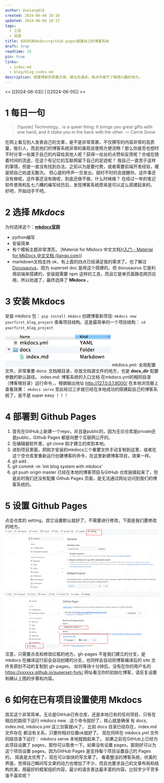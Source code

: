 ```yaml
---
author: duniang818
created: 2024-06-04 10:16
updated: 2024-06-04 10:17
tags:
  - 工具
  - 资源
title: 如何利用mkdocs+github pages搭建自己的博客系统
draft: true
readtime: 15
pin: true
links:
  - index.md
  - blog/blog-index.md
description: 搭建博客的首篇文章。建议先通读，再点开细节了解感兴趣的地方。
---
```

<< [[2024-06-03]] | [[2024-06-05]] >>

# 1 每日一句

> [!quote] Technology… is a queer thing. It brings you great gifts with one hand, and it stabs you in the back with the other.
> — Carrie Snow

在网上看见别人发表自己的文章，是不是非常羡慕，不仅撰写的内容非常的高质量，吸引人，而且他们的博客系统非常的美观且使用方便流畅？那么你是否也想时不时分享一些属于自己的内容给其他人呢？获得一丝丝的点赞和反馈呢？亦或在随着时间的流逝，在这个有记忆的互联网留下自己的足迹呢？
我自己一直苦于这样的事情，但是一直没有找到办法，之前以为是要付费，或者需要前端开发经验，硬是把自己劝退无数次。
但心底的呼声一旦发出，就时不时的会提醒你，这件事还没有做呢，这件事还没有做呢，到底还做不做，什么时候做？
在经过一年的笔记软件使用和乱七八糟的编写经历后，发现博客系统原来是可以这么搭建起来的。
好吧，开始动手干吧。

# 2 选择 $Mkdocs$
为何选择这个：[**mkdocs官网**](https://www.mkdocs.org/)
- python编写
- 安装简单
- 有个模板主题非常漂亮， [Material for Mkdocs 中文文档]([入门 - Material for MkDocs 中文文档 (llango.com)](https://mkdoc-material.llango.com/getting-started/))
- markdown文档支持
ok，有上面的四点已经满足我的需求了。也了解过 [Docusaurus](https://docusaurus.io/docs)，因为 superset doc 是用这个搭建的。但 docusaurus 它是利用前端来搭建的，安装就需要 npm 这样的工具，而且它是单页面静态网页应用，所以劝退了，最终选择了 **Mkdocs** 。
# 3 安装 Mkdocs
安装 mkdocs 包：
`pip install mkdocs`
创建博客新项目:
`mkdocs new yourfirst_blog_project`
查看项目结构，这是最简单的一个项目结构：
`cd yourfirst_blog_project`

![](assets/Pasted%20image%2020240604104557.png)
mkdocs.yml: 全局配置文件，非常重要
docs: 文档根目录，存放文档源文件的地方，也是 **docs_dir** 配置参数的默认路径。
index.md: 博客系统的入口文档
在mkdocs.yml的相同目录（博客根目录）运行命令，，根据输出地址 http://127.0.0.1:8000/ 在本地浏览器上查看效果：
`mkdocs serve`
至此经过三步就已经在本地成功的搭建起自己的博客系统了，是不是 super easy ！！！
# 4 部署到 Github Pages
1. 首先在GitHub上新建一个repo，并且是public的，因为无论仓库是private还是public，Github Pages 都是向整个互联网公开的。
2. 在编辑器软件里，git clone 刚才建立的库到本地。
3. 进到项目里面，把刚才安装的mkdocs三个重要文件手动复制到这里，或者在这个空仓库里重新运行创建博客的命令，在这里新建博客项目，效果一样。
4. git add . 
5. git commit -m 'init blog system with mkdocs'
6. git push origin master
已经在本地的博客项目与GitHub 仓库链接起来了，但是此时我们还没有配置 Github Pages 页面，是无法通过网址访问到我们的博客系统的。
# 5 设置 Github Pages
点击仓库的 setting，其它设置默认就好了，不需要进行修改，下面是我们要修改的地方。
![](assets/Pasted%20image%2020240604110511.png)
![](assets/Pasted%20image%2020240604110604.png)
注意，只需要点击和修改红框的地方。gh-pages 不是我们建立的分支，是 mkdocs 在编译运行前会自动创建的分支，也同样会自动将博客编译后的 site 文件夹原封不动的复制到 gh-pages。
如何等待十分钟后，没有在你的用户名的 https://xxxxxx.github.io/superset-fork/ 网址看见你的初始化博客，请反复设置和确认上图的步骤和内容。

# 6 如何在已有项目设置使用 Mkdocs
其实这个非常简单。无论是GitHub已有仓库，还是本地已有的任何项目，只有在相应的路径下运行
mkdocs new .
这个命令就好了，核心就是确保 有 docs, index.md, mkdocs.yml 这三剑客就ok了。
比如 docs 目录已经存在，index.md文件存在 都没有关系，只要你相对位置ok就好了。
现在同样在 mkdocs.yml 文件同级目录下运行：
mkdocs serve
本地就跑起来了。
如果之前在GitHub上已经为此项目设置了 pages，那你可以取舍一下。如果没有设置 pages，那刚好可以为这个项目设置 pages。因为GitHub Pages 是支持每个项目设置自己的 Pages 的。
简直是太优秀了，现在可以愉快的写文章了。
看着整洁的博客系统，优美的界面，觉得自己瞬间写文章的动力也增加了不少，而且也要求自己的文章布局和结构优美，用最好的框架组织内容，最少的语言表达最丰富的内容。比较字少干货多谁不喜欢呢？






